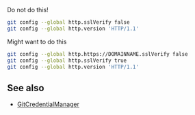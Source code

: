 Do not do this!
```bash
git config --global http.sslVerify false
git config --global http.version 'HTTP/1.1'
```

Might want to do this
```bash
git config --global http.https://DOMAINNAME.sslVerify false
git config --global http.sslVerify true
git config --global http.version 'HTTP/1.1'
```

## See also

- [GitCredentialManager](https://github.com/GitCredentialManager/git-credential-manager/blob/main/docs/netconfig.md#tls-verification)
